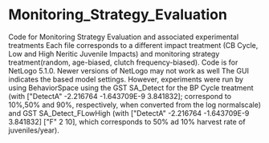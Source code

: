 # Monitoring_Strategy_Evaluation
Code for Monitoring Strategy Evaluation and associated experimental treatments
Each file corresponds to a different impact treatment (CB Cycle, Low and High Neritic Juvenile Impacts) and 
monitoring strategy treatment(random, age-biased, clutch frequency-biased). Code is for NetLogo 5.1.0. 
Newer versions of NetLogo may not work as well
The GUI indicates the based model settings. However, experiments were run by using BehaviorSpace using the GST SA_Detect for the 
BP Cycle treatment (with ["DetectA" -2.216764 -1.643709E-9 3.841832]; correspond to 10%,50% and 90%, respectively,
when converted from the log normalscale) and GST SA_Detect_FLowHigh (with ["DetectA" -2.216764 -1.643709E-9 3.841832]
["F" 2 10], which corresponds to 50% ad 10% harvest rate of juveniles/year).
